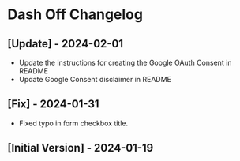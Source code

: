 # Dash Off Changelog

## [Update] - 2024-02-01

- Update the instructions for creating the Google OAuth Consent in README
- Update Google Consent disclaimer in README

## [Fix] - 2024-01-31

- Fixed typo in form checkbox title.

## [Initial Version] - 2024-01-19
